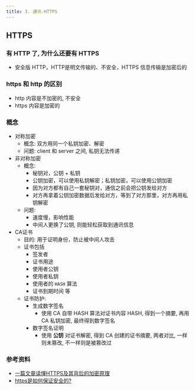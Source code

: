```yaml
---
title: 3. 通讯-HTTPS
---
```


## HTTPS
### 有 HTTP 了, 为什么还要有 HTTPS
- 安全版 HTTP，HTTP是明文传输的、不安全，HTTPS 信息传输是加密后的

### https 和 http 的区别
- http 内容是不加密的, 不安全
- https 内容是加密的

### 概念
- 对称加密
    - 概念: 双方用同一个私钥加密、解密
    - 问题: client 和 server 之间, 私钥无法传递
- 非对称加密
    - 概念:
        - 秘钥对，公钥 + 私钥
        - 公钥加密，可以使用私钥解密；私钥加密，可以使用公钥加密
        - 因为对方都有自己一套秘钥对，通信之前会把公钥发给对方
        - 对方再拿着公钥加密数据后发给对方，等到了对方那里，对方再用私钥解密
    - 问题:
        - 速度慢，影响性能
        - 中间人更换了公钥, 则能轻松获取到通讯信息
- CA证书
    - 目的: 用于证明身份，防止被中间人攻击
    - 证书包括
        - 签发者
        - 证书用途
        - 使用者公钥
        - 使用者私钥
        - 使用者的 `HASH` 算法
        - 证书到期时间 等
    - 证书防护:
        - 生成数字签名
            - 使用 CA 自带 HASH 算法对证书内容 HASH, 得到一个摘要, 再用 CA 私钥加密, 最终得到数字签名
        - 数字签名证明
            - 使用 **公钥** 对证书解密, 得到 CA 创建的证书摘要, 两者对比, 一样则未篡改, 不一样则是被篡改过

### 参考资料
- [一篇文章读懂HTTPS及其背后的加密原理](https://mp.weixin.qq.com/s/I32b0vdHJ9qkHaTHmZjU7w)
- [https是如何保证安全的?](https://www.cxymsg.com/guide/http.html#https%E6%98%AF%E5%A6%82%E4%BD%95%E4%BF%9D%E8%AF%81%E5%AE%89%E5%85%A8%E7%9A%84%EF%BC%9F)
